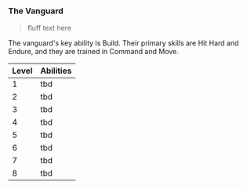 ### The Vanguard

> fluff text here

The vanguard's key ability is Build. Their primary skills are Hit Hard and Endure, and they are trained in Command and Move.

| Level | Abilities |
| ----- | --------- |
| 1 | tbd |
| 2 | tbd |
| 3 | tbd |
| 4 | tbd |
| 5 | tbd |
| 6 | tbd |
| 7 | tbd |
| 8 | tbd |
